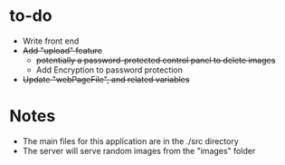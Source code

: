 # to-do
+ Write front end
+ ~~Add "upload" feature~~
  + ~~potentially a password-protected control panel to delete images~~
  + Add Encryption to password protection
+ ~~Update "webPageFile", and related variables~~


# Notes
+ The main files for this application are in the ./src directory
+ The server will serve random images from the "images" folder
